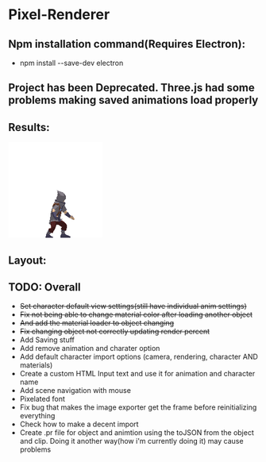 # Pixel-Renderer

## Npm installation command(Requires Electron):
- npm install --save-dev electron

## Project has been Deprecated. Three.js had some problems making saved animations load properly

## Results:
![](./Resources/Export/attack.gif)

## Layout:


## TODO: Overall
- ~~Set character default view settings(still have individual anim settings)~~
- ~~Fix not being able to change material color after loading another object~~
- ~~And add the material loader to object changing~~
- ~~Fix changing object not correctly updating render percent~~
- Add Saving stuff
- Add remove animation and charater option
- Add default character import options (camera, rendering, character AND materials)
- Create a custom HTML Input text and use it for animation and character name
- Add scene navigation with mouse
- Pixelated font 
- Fix bug that makes the image exporter get the frame before reinitializing everything
- Check how to make a decent import
- Create .pr file for object and animtion using the toJSON from the object and clip. Doing it another way(how i'm currently doing it) may cause problems

